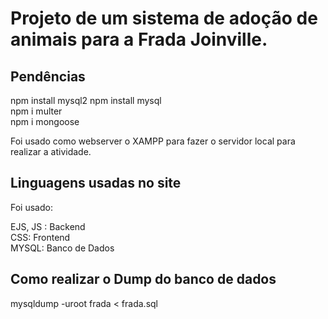 # Projeto de um sistema de adoção de animais para a Frada Joinville.

## Pendências ##

npm install mysql2 
npm install mysql                                                                                                                                         
npm i multer                                                                                                                                               
npm i mongoose                                                                                                                                             

Foi usado como webserver o XAMPP para fazer o servidor local para realizar a atividade.                                                                     

## Linguagens usadas no site ##

Foi usado:                                                                                                                                                 
                                                                                                                                                           
EJS, JS : Backend                                                                                                                                           
CSS: Frontend                                                                                                                                              
MYSQL: Banco de Dados                                                                                                                                       

## Como realizar o Dump do banco de dados ##

mysqldump -uroot  frada < frada.sql
